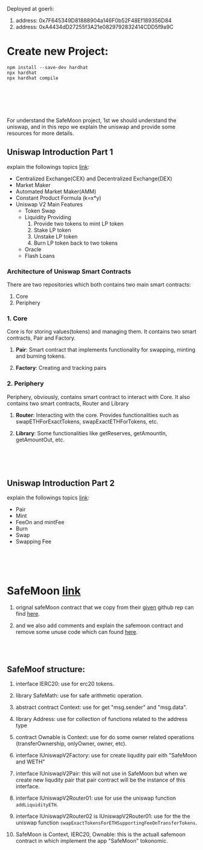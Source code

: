 
Deployed at goerli:
1. address: 0x7F645349D81888904a146F0b52F48Ef189356D84
2. address: 0xA4434dD27255f3A21e0829792832414CDD5f9a9C

# Create new Project:

``` 
npm install --save-dev hardhat
npx hardhat
npx hardhat compile
```


<br>
<br>
<br>
<br>

For understand the SafeMoon project, 1st we should understand the uniswap, and in this repo we explain the uniswap and provide some resources for more details.

## Uniswap Introduction Part 1 
explain the followings topics [link](https://medium.com/@gregshen0925/decentralized-exchange-intro-3ab7c3937041):


- Centralized Exchange(CEX) and Decentralized Exchange(DEX)
- Market Maker
- Automated Market Maker(AMM)
- Constant Product Formula (k=x*y)
- Uniswap V2 Main Features
    - Token Swap
    - Liquidity Providing
        1. Provide two tokens to mint LP token
        2. Stake LP token
        3. Unstake LP token
        4. Burn LP token back to two tokens
    - Oracle
    - Flash Loans


### Architecture of Uniswap Smart Contracts
There are two repositories which both contains two main smart contracts:
1. Core
2. Periphery
        
### 1. Core
Core is for storing values(tokens) and managing them. It contains two smart contracts, Pair and Factory.

1. **Pair**: 
Smart contract that implements functionality for swapping, minting and burning tokens.

2. **Factory**: 
Creating and tracking pairs

### 2. Periphery
Periphery, obviously, contains smart contract to interact with Core. It also contains two smart contracts, Router and Library

1. **Router**: 
Interacting with the core. Provides functionalities such as swapETHForExactTokens, swapExactETHForTokens, etc.

2. **Library**: 
Some functionalities like getReserves, getAmountIn, getAmountOut, etc.

<br>
<br>
<br>

## Uniswap Introduction Part 2 
explain the followings topics [link](https://medium.com/coinmonks/uniswap-introduction-2-c60e66530e68):

- Pair
- Mint
- FeeOn and mintFee
- Burn
- Swap
- Swapping Fee

<br>
<br>
<br>


# SafeMoon [link](https://github.com/safemoonprotocol/Safemoon.sol/blob/main/Safemoon.sol)

1. orignal safeMoon contract that we copy from their 
[given](https://github.com/safemoonprotocol/Safemoon.sol/blob/main/Safemoon.sol) 
github rep can find [here](./contracts/SafeMoon.sol).

2. and we also add comments and explain the safemoon contract and remove some unuse code which can found [here](./contracts/SafeMoon_with_Comments.sol).

<br>
<br>

## SafeMoof structure:
1. interface IERC20: use for erc20 tokens.
2. library SafeMath: use for safe arithmetic operation.
3. abstract contract Context:  use for get "msg.sender" and "msg.data".
4. library Address: use for collection of functions related to the address type
5. contract Ownable is Context: use for do some owner related operations (transferOwnership, onlyOwner, owner, etc).
6. interface IUniswapV2Factory: use for create liqudity pair eith "SafeMoon and WETH" 
7. interface IUniswapV2Pair: this will not use in SafeMoon but when we create new liqudity pair that pair contract will be the instance of this interface.

8. interface IUniswapV2Router01: use for use the uniswap function `addLiquidityETH`.
9. interface IUniswapV2Router02 is IUniswapV2Router01: use for the the uniswap function `swapExactTokensForETHSupportingFeeOnTransferTokens`.


10. SafeMoon is Context, IERC20, Ownable: this is the actuall safemoon contract in which implement the app "SafeMoon" tokonomic.


